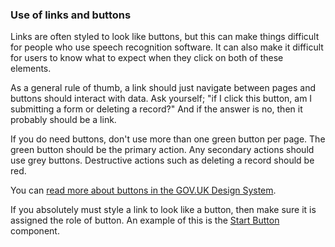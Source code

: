 ### Use of links and buttons

Links are often styled to look like buttons, but this can make things difficult for people who use speech recognition software. It can also make it difficult for users to know what to expect when they click on both of these elements.

As a general rule of thumb, a link should just navigate between pages and buttons should interact with data. Ask yourself; "if I click this button, am I submitting a form or deleting a record?" And if the answer is no, then it probably should be a link.

If you do need buttons, don't use more than one green button per page. The green button should be the primary action. Any secondary actions should use grey buttons. Destructive actions such as deleting a record should be red.

You can [read more about buttons in the GOV.UK Design System](https://design-system.service.gov.uk/components/button/).

If you absolutely must style a link to look like a button, then make sure it is assigned the role of button. An example of this is the [Start Button](https://design-system.service.gov.uk/components/button/#start-buttons) component.
